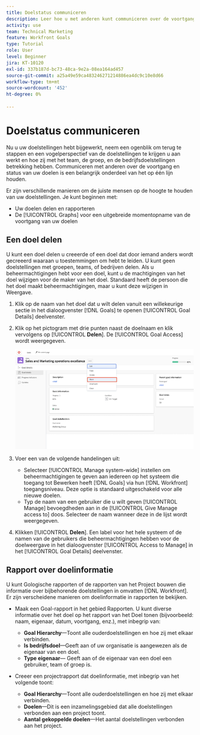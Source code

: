 ```yaml
---
title: Doelstatus communiceren
description: Leer hoe u met anderen kunt communiceren over de voortgang en status van uw doelen in [!DNL Workfront Goals].
activity: use
team: Technical Marketing
feature: Workfront Goals
type: Tutorial
role: User
level: Beginner
jira: KT-10120
exl-id: 337b187d-bc73-48ca-9e2a-08ea164ad457
source-git-commit: a25a49e59ca483246271214886ea4dc9c10e8d66
workflow-type: tm+mt
source-wordcount: '452'
ht-degree: 0%

---
```


# Doelstatus communiceren

Nu u uw doelstellingen hebt bijgewerkt, neem een ogenblik om terug te stappen en een vogelperspectief van de doelstellingen te krijgen u aan werkt en hoe zij met het team, de groep, en de bedrijfsdoelstellingen betrekking hebben. Communiceren met anderen over de voortgang en status van uw doelen is een belangrijk onderdeel van het op één lijn houden.

Er zijn verschillende manieren om de juiste mensen op de hoogte te houden van uw doelstellingen. Je kunt beginnen met:

* Uw doelen delen en rapporteren
* De [!UICONTROL Graphs] voor een uitgebreide momentopname van de voortgang van uw doelen

## Een doel delen

U kunt een doel delen u creeerde of een doel dat door iemand anders wordt gecreeerd waaraan u toestemmingen om hebt te leiden. U kunt geen doelstellingen met groepen, teams, of bedrijven delen. Als u beheermachtigingen hebt voor een doel, kunt u de machtigingen van het doel wijzigen voor de maker van het doel. Standaard heeft de persoon die het doel maakt beheermachtigingen, maar u kunt deze wijzigen in Weergave.

1. Klik op de naam van het doel dat u wilt delen vanuit een willekeurige sectie in het dialoogvenster [!DNL Goals] te openen [!UICONTROL Goal Details] deelvenster.

1. Klik op het pictogram met drie punten naast de doelnaam en klik vervolgens op [!UICONTROL **Delen**]. De [!UICONTROL Goal Access] wordt weergegeven.

   ![Screenshot van het delen van een doel](assets/17-workfront-goals-share-a-goal.png)

1. Voer een van de volgende handelingen uit:

   * Selecteer [!UICONTROL Manage system-wide] instellen om beheermachtigingen te geven aan iedereen op het systeem die toegang tot Bewerken heeft [!DNL Goals] via hun [!DNL Workfront] toegangsniveau. Deze optie is standaard uitgeschakeld voor alle nieuwe doelen.
   * Typ de naam van een gebruiker die u wilt geven [!UICONTROL Manage] bevoegdheden aan in de [!UICONTROL Give Manage access to] doos. Selecteer de naam wanneer deze in de lijst wordt weergegeven.

1. Klikken [!UICONTROL **Delen**]. Een label voor het hele systeem of de namen van de gebruikers die beheermachtigingen hebben voor de doelweergave in het dialoogvenster [!UICONTROL Access to Manage] in het [!UICONTROL Goal Details] deelvenster.

## Rapport over doelinformatie

U kunt Gologische rapporten of de rapporten van het Project bouwen die informatie over bijbehorende doelstellingen in omvatten [!DNL Workfront]. Er zijn verscheidene manieren om doelinformatie in rapporten te bekijken.

* Maak een Goal-rapport in het gebied Rapporten. U kunt diverse informatie over het doel op het rapport van het Doel tonen (bijvoorbeeld: naam, eigenaar, datum, voortgang, enz.), met inbegrip van:

   * **Goal Hierarchy**—Toont alle ouderdoelstellingen en hoe zij met elkaar verbinden.
   * **Is bedrijfsdoel**—Geeft aan of uw organisatie is aangewezen als de eigenaar van een doel.
   * **Type eigenaar**— Geeft aan of de eigenaar van een doel een gebruiker, team of groep is.

* Creeer een projectrapport dat doelinformatie, met inbegrip van het volgende toont:
   * **Goal Hierarchy**—Toont alle ouderdoelstellingen en hoe zij met elkaar verbinden.
   * **Doelen**—Dit is een inzamelingsgebied dat alle doelstellingen verbonden aan een project toont.
   * **Aantal gekoppelde doelen**—Het aantal doelstellingen verbonden aan het project.
